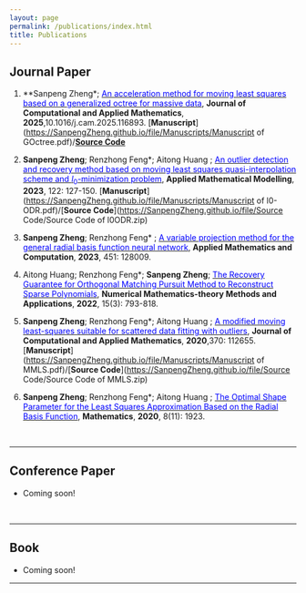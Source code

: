 ```yaml
---
layout: page
permalink: /publications/index.html
title: Publications
---
```


## Journal Paper

1. **Sanpeng Zheng\*; [<font color ='blue'>An acceleration method for moving least squares based on a generalized octree for massive data</font>](https://doi.org/10.1016/j.cam.2025.116893), **Journal of Computational and Applied Mathematics**, **2025**,10.1016/j.cam.2025.116893. [**Manuscript**](https://SanpengZheng.github.io/file/Manuscripts/Manuscript of GOctree.pdf)/[**Source Code**](https://github.com/SanpengZheng/G-Octree-By-ZSP)

2. **Sanpeng Zheng**; Renzhong Feng*; Aitong Huang ; [<font color='blue'>An outlier detection and recovery method based on moving least squares quasi-interpolation scheme and $l_0$-minimization problem</font>](https://doi.org/10.1016/j.apm.2023.05.032), **Applied Mathematical Modelling**, **2023**, 122: 127-150. [**Manuscript**](https://SanpengZheng.github.io/file/Manuscripts/Manuscript of l0-ODR.pdf)/[**Source Code**](https://SanpengZheng.github.io/file/Source Code/Source Code of l0ODR.zip)

3. **Sanpeng Zheng**; Renzhong Feng* ; [<font color='blue'>A variable projection method for the general radial basis function neural network</font>](https://doi.org/10.1016/j.amc.2023.128009), **Applied Mathematics and Computation**, **2023**, 451: 128009.

4. Aitong Huang; Renzhong Feng*; **Sanpeng Zheng**; [<font color='blue'>The Recovery Guarantee for Orthogonal Matching Pursuit Method to Reconstruct Sparse Polynomials</font>](https://doi.org/10.4208/nmtma.OA-2022-0015), **Numerical Mathematics-theory Methods and Applications**, **2022**, 15(3): 793-818.

5. **Sanpeng Zheng**; Renzhong Feng*; Aitong Huang ; [<font color='blue'>A modified moving least-squares suitable for scattered data fitting with outliers</font>](https://doi.org/10.1016/j.cam.2019.112655), **Journal of Computational and Applied Mathematics**, **2020**,370: 112655. [**Manuscript**](https://SanpengZheng.github.io/file/Manuscripts/Manuscript of MMLS.pdf)/[**Source Code**](https://SanpengZheng.github.io/file/Source Code/Source Code of MMLS.zip)

6. **Sanpeng Zheng**; Renzhong Feng*; Aitong Huang ; [<font color='blue'>The Optimal Shape Parameter for the Least Squares Approximation Based on the Radial Basis Function</font>](https://doi.org/10.3390/math8111923), **Mathematics**, **2020**, 8(11): 1923.

<br>

---

## Conference Paper

- Coming soon!

<br>

---

## Book

- Coming soon!

---

